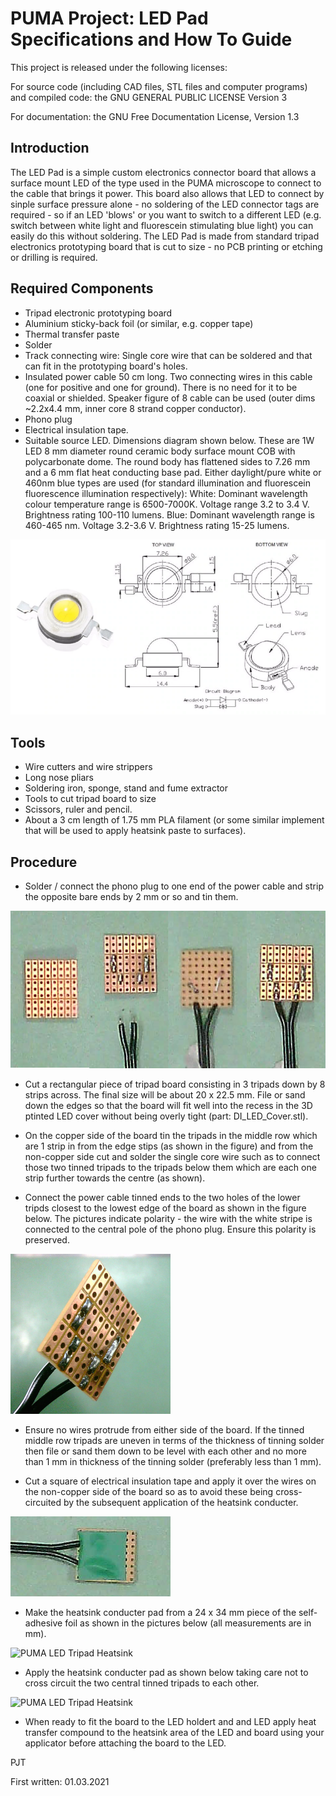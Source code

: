 PUMA Project: LED Pad Specifications and How To Guide
=====================================================

This project is released under the following licenses:

For source code (including CAD files, STL files and computer programs) and compiled code: the GNU GENERAL PUBLIC LICENSE Version 3

For documentation: the GNU Free Documentation License, Version 1.3

Introduction
------------
The LED Pad is a simple custom electronics connector board that allows a surface mount LED of the type used in the PUMA microscope to connect to the cable that brings it power. This board also allows that LED to connect by sinple surface pressure alone - no soldering of the LED connector tags are required - so if an LED 'blows' or you want to switch to a different LED (e.g. switch between white light and fluorescein stimulating blue light) you can easily do this without soldering.
The LED Pad is made from standard tripad electronics prototyping board that is cut to size  - no PCB printing or etching or drilling is required.

Required Components
-------------------
* Tripad electronic prototyping board
* Aluminium sticky-back foil (or similar, e.g. copper tape)
* Thermal transfer paste
* Solder
* Track connecting wire: Single core wire that can be soldered and that can fit in the prototyping board's holes.
* Insulated power cable  50 cm long. Two connecting wires in this cable (one for positive and one for ground). There is no need for it to be coaxial or shielded. Speaker figure of 8 cable can be used (outer dims ~2.2x4.4 mm, inner core 8 strand copper conductor).
* Phono plug
* Electrical insulation tape.
* Suitable source LED. Dimensions diagram shown below. These are 1W LED 8 mm diameter round ceramic body surface mount COB with polycarbonate dome. The round body has flattened sides to 7.26 mm and a 6 mm flat heat conducting base pad. Either daylight/pure white or 460nm blue types are used (for standard illumination and fluorescein fluorescence illumination respectively):
	White: Dominant wavelength colour temperature range is 6500-7000K. Voltage range 3.2 to 3.4 V. Brightness rating 100-110 lumens.
	Blue:   Dominant wavelength range is 460-465 nm. Voltage 3.2-3.6 V. Brightness rating 15-25 lumens.

![PUMA LED Specs](Images/LED_Cob_Specs.png)
	

Tools
-----
* Wire cutters and wire strippers
* Long nose pliars
* Soldering iron, sponge, stand and fume extractor
* Tools to cut tripad board to size
* Scissors, ruler and pencil.
* About a 3 cm length of 1.75 mm PLA filament (or some similar implement that will be used to apply heatsink paste to surfaces).

Procedure
---------
* Solder / connect the phono plug to one end of the power cable and strip the opposite bare ends by 2 mm or so and tin them.

![PUMA LED Tripad Connections](Images/PUMA_LED_Tripad_Connections.png)

* Cut a rectangular piece of tripad board consisting in 3 tripads down by 8 strips across. The final size will be about 20 x 22.5 mm. File or sand down the edges so that the board will fit well into the recess in the 3D ptinted LED cover without being overly tight (part: DI_LED_Cover.stl).

* On the copper side of the board tin the tripads in the middle row which are 1 strip in from the edge stips (as shown in the figure) and from the non-copper side cut and solder the single core wire such as to connect those two tinned tripads to the tripads below them which are each one strip further towards the centre (as shown).

* Connect the power cable tinned ends to the two holes of the lower tripds closest to the lowest edge of the board as shown in the figure below. The pictures indicate polarity - the wire with the white stripe is connected to the central pole of the phono plug. Ensure this polarity is preserved.

![PUMA LED Tripad Polarity](Images/PUMA_LED_Tripad-Cable_polarity.png)

* Ensure no wires protrude from either side of the board. If the tinned middle row tripads are uneven in terms of the thickness of tinning solder then file or sand them down to be level with each other and no more than 1 mm in thickness of the tinning solder (preferably less than 1 mm).

* Cut a square of electrical insulation tape and apply it over the wires on the non-copper side of the board so as to avoid these being cross-circuited by the subsequent application of the heatsink conducter.

![PUMA LED Tripad Insulation](Images/PUMA_LED_Tripad_Insulation.png)

* Make the heatsink conducter pad from a 24 x 34 mm piece of the self-adhesive foil as shown in the pictures below (all measurements are in mm).

![PUMA LED Tripad Heatsink](Images/PUMA_LED_Tripad_Heatsink_1.png)

* Apply the heatsink conducter pad as shown below taking care not to cross circuit the two central tinned tripads to each other.

![PUMA LED Tripad Heatsink](Images/PUMA_LED_Tripad_Heatsink_2.png)

* When ready to fit the board to the LED holdert and and LED apply heat transfer compound to the heatsink area of the LED and board using your applicator before attaching the board to the LED.

PJT

First written: 01.03.2021 

